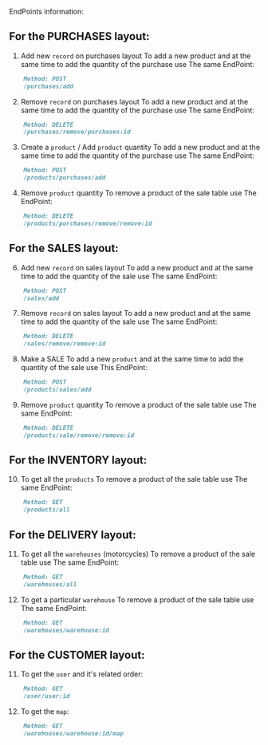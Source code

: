 EndPoints information:

## For the PURCHASES layout:

1. Add new `record` on purchases layout
To add a new product and at the same time to add the quantity of the purchase use 
The same EndPoint:
```md
	Method: POST
	/purchases/add
```
2. Remove `record` on purchases layout
To add a new product and at the same time to add the quantity of the purchase use 
The same EndPoint:
```md	
	Method: DELETE
	/purchases/remove/purchases:id
```
3. Create a `product` / Add `product` quantity
To add a new product and at the same time to add the quantity of the purchase use 
The same EndPoint:
```md
	Method: POST
	/products/purchases/add
```
4. Remove `product` quantity
To remove a product of the sale table use The EndPoint:
```md	
	Method: DELETE
	/products/purchases/remove/remove:id
```
## For the SALES layout:

6. Add new `record` on sales layout
To add a new product and at the same time to add the quantity of the sale use 
The same EndPoint:
```md	
	Method: POST
	/sales/add
```
7. Remove `record` on sales layout
To add a new product and at the same time to add the quantity of the sale use 
The same EndPoint:
```md	
	Method: DELETE
	/sales/remove/remove:id
```
8. Make a SALE
To add a new `product` and at the same time to add the quantity of the sale use 
This EndPoint:
```md
	Method: POST
	/products/sales/add
```
9. Remove `product` quantity
To remove a product of the sale table use The same EndPoint:
```md	
	Method: DELETE
	/products/sale/remove/remove:id
```

## For the INVENTORY layout:

10. To get all the `products`
To remove a product of the sale table use The same EndPoint:
```md	
	Method: GET
	/products/all
```

## For the DELIVERY layout:

11. To get all the `warehouses` (motorcycles)
To remove a product of the sale table use The same EndPoint:
```md	
	Method: GET
	/warehouses/all
```
12. To get a particular `warehouse`
To remove a product of the sale table use The same EndPoint:
```md	
	Method: GET
	/warehouses/warehouse:id
```
## For the CUSTOMER layout:

11. To get the `user` and it's related order:
```md	
	Method: GET
	/user/user:id
```
12. To get the `map`: 
```md	
	Method: GET
	/warehouses/warehouse:id/map
```

